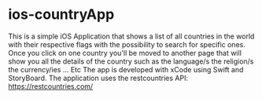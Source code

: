 # ios-countryApp 
This is a simple iOS Application that shows a list of all countries in the world with their respective flags with the possibility to search for specific ones. 
Once you click on one country you'll be moved to another page that will show you all the details of the country such as the language/s the religion/s the currency/ies ... Etc 
The app is developed with xCode using Swift and StoryBoard. 
The application uses the restcountries API: https://restcountries.com/
